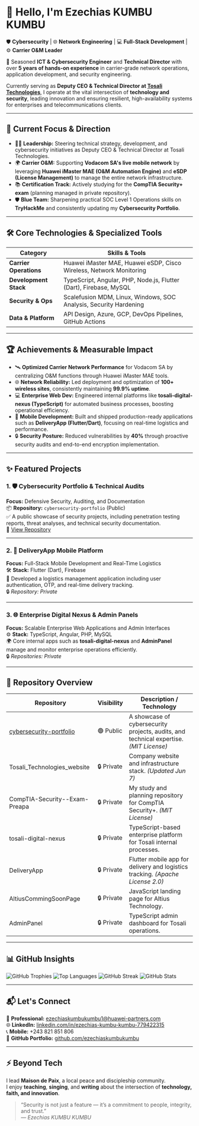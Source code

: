 # 👋 Hello, I'm Ezechias KUMBU KUMBU

🛡️ **Cybersecurity** | 🌐 **Network Engineering** | 💻 **Full-Stack Development** | ⚙️ **Carrier O&M Leader**

🚀 Seasoned **ICT & Cybersecurity Engineer** and **Technical Director** with over **5 years of hands-on experience** in carrier-grade network operations, application development, and security engineering.

Currently serving as **Deputy CEO & Technical Director at [Tosali Technologies](https://tosali.tech)**, I operate at the vital intersection of **technology and security**, leading innovation and ensuring resilient, high-availability systems for enterprises and telecommunications clients.

---

## 🎯 Current Focus & Direction

- 👨‍💼 **Leadership:** Steering technical strategy, development, and cybersecurity initiatives as Deputy CEO & Technical Director at Tosali Technologies.  
- 🌍 **Carrier O&M:** Supporting **Vodacom SA's live mobile network** by leveraging **Huawei iMaster MAE (O&M Automation Engine)** and **eSDP (License Management)** to manage the entire network infrastructure.  
- 📚 **Certification Track:** Actively studying for the **CompTIA Security+ exam** (planning managed in private repository).  
- 🛡️ **Blue Team:** Sharpening practical SOC Level 1 Operations skills on **TryHackMe** and consistently updating my **Cybersecurity Portfolio**.  

---

## 🛠️ Core Technologies & Specialized Tools

| **Category** | **Skills & Tools** |
|---------------|--------------------|
| **Carrier Operations** | Huawei iMaster MAE, Huawei eSDP, Cisco Wireless, Network Monitoring |
| **Development Stack** | TypeScript, Angular, PHP, Node.js, Flutter (Dart), Firebase, MySQL |
| **Security & Ops** | Scalefusion MDM, Linux, Windows, SOC Analysis, Security Hardening |
| **Data & Platform** | API Design, Azure, GCP, DevOps Pipelines, GitHub Actions |

---

## 🏆 Achievements & Measurable Impact

- 🛰️ **Optimized Carrier Network Performance** for Vodacom SA by centralizing O&M functions through Huawei iMaster MAE tools.  
- 🌐 **Network Reliability:** Led deployment and optimization of **100+ wireless sites**, consistently maintaining **99.9% uptime**.  
- 💻 **Enterprise Web Dev:** Engineered internal platforms like **tosali-digital-nexus (TypeScript)** for automated business processes, boosting operational efficiency.  
- 📱 **Mobile Development:** Built and shipped production-ready applications such as **DeliveryApp (Flutter/Dart)**, focusing on real-time logistics and performance.  
- 🔒 **Security Posture:** Reduced vulnerabilities by **40%** through proactive security audits and end-to-end encryption implementation.  

---

## ✨ Featured Projects

### 1. 🛡️ Cybersecurity Portfolio & Technical Audits  
**Focus:** Defensive Security, Auditing, and Documentation  
📦 **Repository:** `cybersecurity-portfolio` (Public)  
✅ A public showcase of security projects, including penetration testing reports, threat analyses, and technical security documentation.  
🔗 [View Repository](https://github.com/ezechiaskumbukumbu/cybersecurity-portfolio)

---

### 2. 🚚 DeliveryApp Mobile Platform  
**Focus:** Full-Stack Mobile Development and Real-Time Logistics  
🛠️ **Stack:** Flutter (Dart), Firebase  
📱 Developed a logistics management application including user authentication, OTP, and real-time delivery tracking.  
🔒 _Repository: Private_

---

### 3. 🌐 Enterprise Digital Nexus & Admin Panels  
**Focus:** Scalable Enterprise Web Applications and Admin Interfaces  
⚙️ **Stack:** TypeScript, Angular, PHP, MySQL  
🌍 Core internal apps such as **tosali-digital-nexus** and **AdminPanel** manage and monitor enterprise operations efficiently.  
🔒 _Repositories: Private_

---

## 📂 Repository Overview

| **Repository** | **Visibility** | **Description / Technology** |
|-----------------|----------------|-------------------------------|
| [cybersecurity-portfolio](https://github.com/ezechiaskumbukumbu/cybersecurity-portfolio) | 🟢 Public | A showcase of cybersecurity projects, audits, and technical expertise. *(MIT License)* |
| Tosali_Technologies_website | 🔒 Private | Company website and infrastructure stack. *(Updated Jun 7)* |
| CompTIA-Security--Exam-Preapa | 🔒 Private | My study and planning repository for CompTIA Security+. *(MIT License)* |
| tosali-digital-nexus | 🔒 Private | TypeScript-based enterprise platform for Tosali internal processes. |
| DeliveryApp | 🔒 Private | Flutter mobile app for delivery and logistics tracking. *(Apache License 2.0)* |
| AltiusCommingSoonPage | 🔒 Private | JavaScript landing page for Altius Technology. |
| AdminPanel | 🔒 Private | TypeScript admin dashboard for Tosali operations. |

---

## 📊 GitHub Insights

![GitHub Trophies](https://github-profile-trophy.vercel.app/?username=ezechiaskumbukumbu&theme=onestar&margin-w=8&no-frame=true)
![Top Languages](https://github-readme-stats.vercel.app/api/top-langs/?username=ezechiaskumbukumbu&layout=compact&theme=github_dark)
![GitHub Streak](https://github-readme-streak-stats.herokuapp.com/?user=ezechiaskumbukumbu&theme=github-dark-blue)
![GitHub Stats](https://github-readme-stats.vercel.app/api?username=ezechiaskumbukumbu&show_icons=true&theme=github_dark&hide_title=true)

---

## 📬 Let's Connect

📧 **Professional:** [ezechiaskumbukumbu1@huawei-partners.com](mailto:ezechiaskumbukumbu1@huawei-partners.com)  
🌐 **LinkedIn:** [linkedin.com/in/ezechias-kumbu-kumbu-779422315](https://www.linkedin.com/in/ezechias-kumbu-kumbu-779422315/)  
📞 **Mobile:** +243 821 851 806  
💼 **GitHub Portfolio:** [github.com/ezechiaskumbukumbu](https://github.com/ezechiaskumbukumbu)

---

## ⚡ Beyond Tech

I lead **Maison de Paix**, a local peace and discipleship community.  
I enjoy **teaching**, **singing**, and **writing** about the intersection of **technology, faith, and innovation**.

> “Security is not just a feature — it’s a commitment to people, integrity, and trust.”  
> — *Ezechias KUMBU KUMBU*
